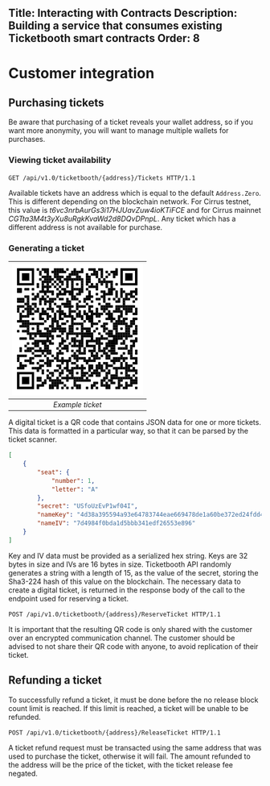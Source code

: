 Title: Interacting with Contracts
Description: Building a service that consumes existing Ticketbooth smart contracts
Order: 8
---
# Customer integration

## Purchasing tickets

Be aware that purchasing of a ticket reveals your wallet address, so if you want more anonymity, you will want to manage multiple wallets for purchases.

### Viewing ticket availability

```http
GET /api/v1.0/ticketbooth/{address}/Tickets HTTP/1.1
```

Available tickets have an address which is equal to the default ```Address.Zero```. This is different depending on the blockchain network. For Cirrus testnet, this value is _t6vc3nrbAurGs3i17HJUavZuw4ioKTiFCE_ and for Cirrus mainnet _CGTta3M4t3yXu8uRgkKvaWd2d8DQvDPnpL_. Any ticket which has a different address is not available for purchase.

### Generating a ticket

| ![Digital QR ticket](../images/e86e2e05-b0c8-4dd5-a0a4-ee006021c509.png) |
|:--:| 
| *Example ticket* |

A digital ticket is a QR code that contains JSON data for one or more tickets. This data is formatted in a particular way, so that it can be parsed by the ticket scanner.

```json
[
    {
        "seat": {
            "number": 1,
            "letter": "A"
        },
        "secret": "USfoUzEvP1wf04I",
        "nameKey": "4d38a395594a93e64783744eae669478de1a60be372ed24fdd42a82182eb502d",
        "nameIV": "7d4984f0bda1d5bbb341edf26553e896"
    }
]
```

Key and IV data must be provided as a serialized hex string. Keys are 32 bytes in size and IVs are 16 bytes in size. Ticketbooth API randomly generates a string with a length of 15, as the value of the secret, storing the Sha3-224 hash of this value on the blockchain. The necessary data to create a digital ticket, is returned in the response body of the call to the endpoint used for reserving a ticket.

```http
POST /api/v1.0/ticketbooth/{address}/ReserveTicket HTTP/1.1
```

It is important that the resulting QR code is only shared with the customer over an encrypted communication channel. The customer should be advised to not share their QR code with anyone, to avoid replication of their ticket.

## Refunding a ticket

To successfully refund a ticket, it must be done before the no release block count limit is reached. If this limit is reached, a ticket will be unable to be refunded.

```http
POST /api/v1.0/ticketbooth/{address}/ReleaseTicket HTTP/1.1
```

A ticket refund request must be transacted using the same address that was used to purchase the ticket, otherwise it will fail. The amount refunded to the address will be the price of the ticket, with the ticket release fee negated.